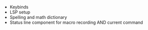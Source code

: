  - Keybinds
 - LSP setup
 - Spelling and math dictionary
 - Status line component for macro recording AND current command
